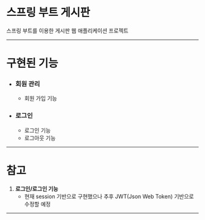 # 스프링 부트 게시판
스프링 부트를 이용한 게시판 웹 애플리케이션 프로젝트
***

# 구현된 기능
* ### 회원 관리
	* 회원 가입 기능

* ### 로그인
	* 로그인 기능
	* 로그아웃 기능
***
# 참고
1. <b>로그인/로그인 기능</b>
	* 현재 session 기반으로 구현했으나 추후 JWT(Json Web Token) 기반으로 수정할 예정

***
